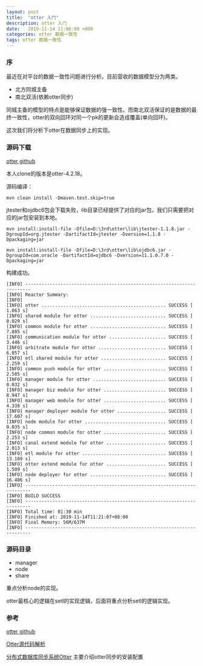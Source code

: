```yaml
---
layout: post
title:  "otter 入门"
description: otter 入门
date:   2019-11-14 11:06:00 +000
categories: otter 数据一致性
tags: otter 数据一致性
---
```


### 序

最近在对平台的数据一致性问题进行分析。目前营收的数据模型分为两类。

- 北方同城主备
- 南北双活(依赖otter同步)

同城主备的模型的特点是能够保证数据的强一致性。而南北双活保证的是数据的最终一致性，otter的双向回环对同一个pk的更新会造成覆盖(单向回环)。

这次我们将分析下otter在数据同步上的实现。

### 源码下载

[otter github](https://github.com/alibaba/otter)

本人clone的版本是otter-4.2.18。

源码编译：

```shell
mvn clean install -Dmaven.test.skip=true
```

jtester和ojdbc6包会下载失败，lib目录已经提供了对应的jar包，我们只需要把对应的jar包安装到本地。

```shell
mvn install:install-file -Dfile=D:\3rd\otter\lib\jtester-1.1.8.jar -DgroupId=org.jtester -DartifactId=jtester -Dversion=1.1.8 -Dpackaging=jar

mvn install:install-file -Dfile=D:\3rd\otter\lib\ojdbc6.jar -DgroupId=com.oracle -DartifactId=ojdbc6 -Dversion=11.1.0.7.0 -Dpackaging=jar
```

构建成功。

```shell
[INFO] ------------------------------------------------------------------------
[INFO] Reactor Summary:
[INFO]
[INFO] otter .............................................. SUCCESS [  1.063 s]
[INFO] shared module for otter ............................ SUCCESS [  0.029 s]
[INFO] common module for otter ............................ SUCCESS [  7.885 s]
[INFO] communication module for otter ..................... SUCCESS [  3.446 s]
[INFO] arbitrate module for otter ......................... SUCCESS [  6.057 s]
[INFO] etl shared module for otter ........................ SUCCESS [  2.259 s]
[INFO] common push module for otter ....................... SUCCESS [  2.585 s]
[INFO] manager module for otter ........................... SUCCESS [  0.032 s]
[INFO] manager biz module for otter ....................... SUCCESS [  8.947 s]
[INFO] manager web module for otter ....................... SUCCESS [  4.338 s]
[INFO] manager deployer module for otter .................. SUCCESS [ 17.607 s]
[INFO] node module for otter .............................. SUCCESS [  0.035 s]
[INFO] node common module for otter ....................... SUCCESS [  2.253 s]
[INFO] canal extend module for otter ...................... SUCCESS [  2.013 s]
[INFO] etl module for otter ............................... SUCCESS [ 13.189 s]
[INFO] otter extend module for otter ...................... SUCCESS [  1.509 s]
[INFO] node deployer for otter ............................ SUCCESS [ 16.486 s]
[INFO] ------------------------------------------------------------------------
[INFO] BUILD SUCCESS
[INFO] ------------------------------------------------------------------------
[INFO] Total time: 01:30 min
[INFO] Finished at: 2019-11-14T11:21:07+08:00
[INFO] Final Memory: 56M/637M
[INFO] ------------------------------------------------------------------------
```

### 源码目录

- manager
- node
- share

重点分析node的实现。

otter最核心的逻辑在setl的实现逻辑，后面将重点分析setl的逻辑实现。

### 参考

[otter github](https://github.com/alibaba/otter)

[Otter源代码解析]( https://www.iteye.com/blog/eyuxu-1941894 )

[分布式数据库同步系统Otter](https://www.jianshu.com/p/bce6fb8862cb) 主要介绍otter同步的安装配置



